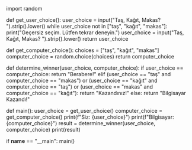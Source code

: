 import random

def get_user_choice():
    user_choice = input("Taş, Kağıt, Makas? ").strip().lower()
    while user_choice not in ["taş", "kağıt", "makas"]:
        print("Geçersiz seçim. Lütfen tekrar deneyin.")
        user_choice = input("Taş, Kağıt, Makas? ").strip().lower()
    return user_choice

def get_computer_choice():
    choices = ["taş", "kağıt", "makas"]
    computer_choice = random.choice(choices)
    return computer_choice

def determine_winner(user_choice, computer_choice):
    if user_choice == computer_choice:
        return "Berabere!"
    elif (user_choice == "taş" and computer_choice == "makas") or (user_choice == "kağıt" and computer_choice == "taş") or (user_choice == "makas" and computer_choice == "kağıt"):
        return "Kazandınız!"
    else:
        return "Bilgisayar Kazandı!"

def main():
    user_choice = get_user_choice()
    computer_choice = get_computer_choice()
    print(f"Siz: {user_choice}")
    print(f"Bilgisayar: {computer_choice}")
    result = determine_winner(user_choice, computer_choice)
    print(result)

if __name__ == "__main":
    main()
